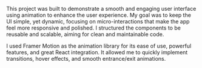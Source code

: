 This project was built to demonstrate a smooth and engaging user interface using animation to enhance the user experience. My goal was to keep the UI simple, yet dynamic, focusing on micro-interactions that make the app feel more responsive and polished. I structured the components to be reusable and scalable, aiming for clean and maintainable code.

I used Framer Motion as the animation library for its ease of use, powerful features, and great React integration. It allowed me to quickly implement transitions, hover effects, and smooth entrance/exit animations.
